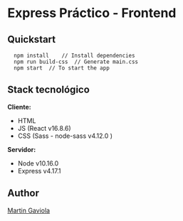 # Express Práctico - Frontend

## Quickstart

```
  npm install    // Install dependencies
  npm run build-css  // Generate main.css
  npm start  // To start the app
```

## Stack tecnológico

**Cliente:**

- HTML
- JS (React v16.8.6)
- CSS (Sass - node-sass v4.12.0 )

**Servidor:**

- Node v10.16.0
- Express v4.17.1

## Author

[Martin Gaviola](http://mgaviola.com/)